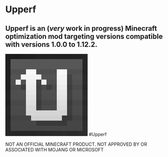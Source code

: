 # Upperf
## Upperf is an (*very* work in progress) Minecraft optimization mod targeting versions compatible with versions 1.0.0 to 1.12.2.

![The Upperf logo in a 256 by 256 resoulution.](https://github.com/Idkbuster40/Upperf/blob/master/upperf_logo_256.png) #Upperf

NOT AN OFFICIAL MINECRAFT PRODUCT. NOT APPROVED BY OR ASSOCIATED WITH MOJANG OR MICROSOFT
